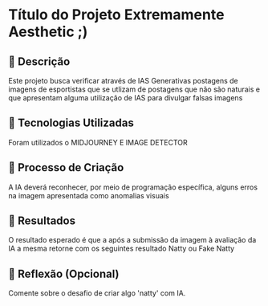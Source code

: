 # Título do Projeto Extremamente Aesthetic ;)

## 📒 Descrição
Este projeto busca verificar através de IAS Generativas postagens de imagens de esportistas que se utlizam de postagens que não são naturais e que apresentam alguma utilização de IAS para divulgar falsas imagens

## 🤖 Tecnologias Utilizadas
Foram utilizados o MIDJOURNEY E IMAGE DETECTOR

## 🧐 Processo de Criação
A IA deverá reconhecer, por meio de programação específica,  alguns erros na imagem apresentada como anomalias visuais

## 🚀 Resultados
O resultado esperado é que a após a submissão da imagem à avaliação da IA a mesma retorne com os seguintes resultado Natty ou Fake Natty

## 💭 Reflexão (Opcional)
Comente sobre o desafio de criar algo 'natty' com IA.
